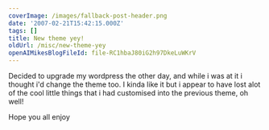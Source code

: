 ```yaml
---
coverImage: /images/fallback-post-header.png
date: '2007-02-21T15:42:15.000Z'
tags: []
title: New theme yey!
oldUrl: /misc/new-theme-yey
openAIMikesBlogFileId: file-RC1hbaJ80iG2h97DkeLuWKrV
---
```


Decided to upgrade my wordpress the other day, and while i was at it i thought i'd change the theme too. I kinda like it but i appear to have lost alot of the cool little things that i had customised into the previous theme, oh well!

<!-- more -->

Hope you all enjoy
